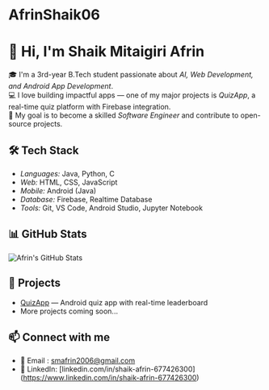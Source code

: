 # AfrinShaik06
# 👋 Hi, I'm Shaik Mitaigiri Afrin

🎓 I'm a 3rd-year B.Tech student passionate about *AI, Web Development, and Android App Development*.  
💻 I love building impactful apps — one of my major projects is *QuizApp*, a real-time quiz platform with Firebase integration.  
🚀 My goal is to become a skilled *Software Engineer* and contribute to open-source projects.

## 🛠 Tech Stack
- *Languages:* Java, Python, C  
- *Web:* HTML, CSS, JavaScript  
- *Mobile:* Android (Java)  
- *Database:* Firebase, Realtime Database  
- *Tools:* Git, VS Code, Android Studio, Jupyter Notebook

## 📊 GitHub Stats
![Afrin's GitHub Stats](https://github-readme-stats.vercel.app/api?username=AfrinShaik06&show_icons=true&theme=tokyonight)

## 🚀 Projects
- [QuizApp](https://github.com/AfrinShaik06/QuizApp) — Android quiz app with real-time leaderboard  
- More projects coming soon...

## 📫 Connect with me
- 📧 Email   : smafrin2006@gmail.com  
- 💼 LinkedIn: [linkedin.com/in/shaik-afrin-677426300] (https://www.linkedin.com/in/shaik-afrin-677426300)
